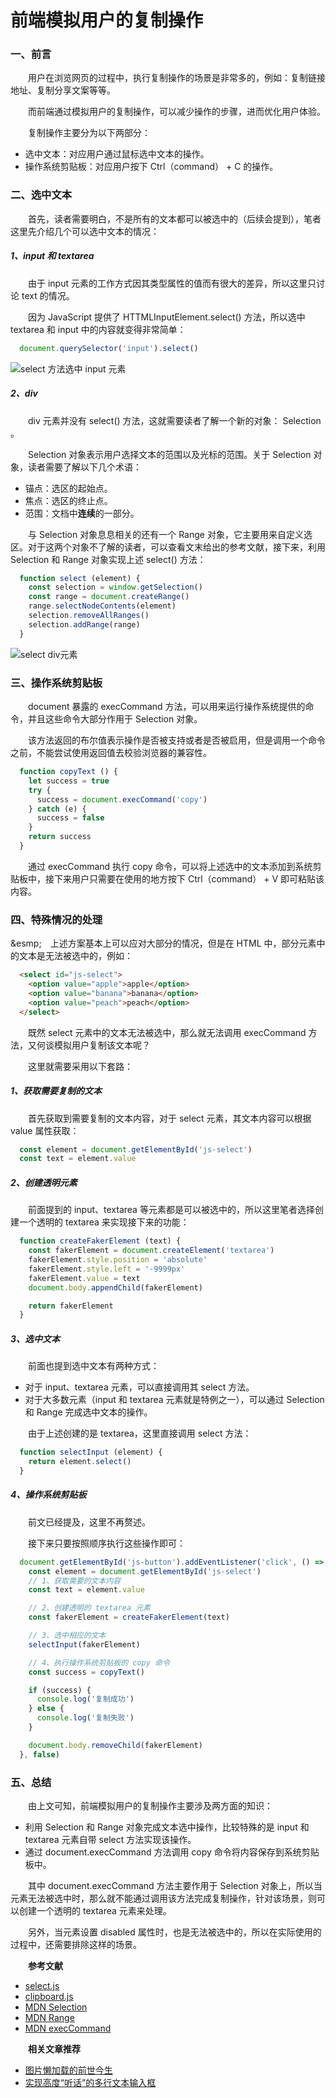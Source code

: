 # 前端模拟用户的复制操作

### 一、前言

  &emsp;&emsp;用户在浏览网页的过程中，执行复制操作的场景是非常多的，例如：复制链接地址、复制分享文案等等。

  &emsp;&emsp;而前端通过模拟用户的复制操作，可以减少操作的步骤，进而优化用户体验。

  &emsp;&emsp;复制操作主要分为以下两部分：

  - 选中文本：对应用户通过鼠标选中文本的操作。
  - 操作系统剪贴板：对应用户按下 Ctrl（command） + C 的操作。

### 二、选中文本

  &emsp;&emsp;首先，读者需要明白，不是所有的文本都可以被选中的（后续会提到），笔者这里先介绍几个可以选中文本的情况：

##### 1、input 和 textarea

  &emsp;&emsp;由于 input 元素的工作方式因其类型属性的值而有很大的差异，所以这里只讨论 text 的情况。

  &emsp;&emsp;因为 JavaScript 提供了 HTTMLInputElement.select() 方法，所以选中 textarea 和 input 中的内容就变得非常简单：

```JavaScript
  document.querySelector('input').select()
```

  ![select 方法选中 input 元素](./input-select.jpeg)

##### 2、div

  &emsp;&emsp;div 元素并没有 select() 方法，这就需要读者了解一个新的对象： Selection 。

  &emsp;&emsp;Selection 对象表示用户选择文本的范围以及光标的范围。关于 Selection 对象，读者需要了解以下几个术语：

  - 锚点：选区的起始点。
  - 焦点：选区的终止点。
  - 范围：文档中**连续**的一部分。

  &emsp;&emsp;与 Selection 对象息息相关的还有一个 Range 对象，它主要用来自定义选区。对于这两个对象不了解的读者，可以查看文末给出的参考文献，接下来，利用 Selection 和 Range 对象实现上述 select() 方法：

```JavaScript
  function select (element) {
    const selection = window.getSelection()
    const range = document.createRange()
    range.selectNodeContents(element)
    selection.removeAllRanges()
    selection.addRange(range)
  }
```

  ![select div元素](./div-select.jpeg)

### 三、操作系统剪贴板

  &emsp;&emsp;document 暴露的 execCommand 方法，可以用来运行操作系统提供的命令，并且这些命令大部分作用于 Selection 对象。

  &emsp;&emsp;该方法返回的布尔值表示操作是否被支持或者是否被启用，但是调用一个命令之前，不能尝试使用返回值去校验浏览器的兼容性。

```JavaScript
  function copyText () {
    let success = true
    try {
      success = document.execCommand('copy')
    } catch (e) {
      success = false
    }
    return success
  }
```

  &emsp;&emsp;通过 execCommand 执行 copy 命令，可以将上述选中的文本添加到系统剪贴板中，接下来用户只需要在使用的地方按下 Ctrl（command） + V 即可粘贴该内容。

### 四、特殊情况的处理

  &esmp;&emsp;上述方案基本上可以应对大部分的情况，但是在 HTML 中，部分元素中的文本是无法被选中的，例如：

```HTML
  <select id="js-select">
    <option value="apple">apple</option>
    <option value="banana">banana</option>
    <option value="peach">peach</option>
  </select>
```

  &emsp;&emsp;既然 select 元素中的文本无法被选中，那么就无法调用 execCommand 方法，又何谈模拟用户复制该文本呢？

  &emsp;&emsp;这里就需要采用以下套路：

##### 1、获取需要复制的文本

  &emsp;&emsp;首先获取到需要复制的文本内容，对于 select 元素，其文本内容可以根据 value 属性获取：

```JavaScript
  const element = document.getElementById('js-select')
  const text = element.value
```

##### 2、创建透明元素

  &emsp;&emsp;前面提到的 input、textarea 等元素都是可以被选中的，所以这里笔者选择创建一个透明的 textarea 来实现接下来的功能：

```JavaScript
  function createFakerElement (text) {
    const fakerElement = document.createElement('textarea')
    fakerElement.style.position = 'absolute'
    fakerElement.style.left = '-9999px'
    fakerElement.value = text
    document.body.appendChild(fakerElement)

    return fakerElement
  }
```

##### 3、选中文本

  &emsp;&emsp;前面也提到选中文本有两种方式：

  - 对于 input、textarea 元素，可以直接调用其 select 方法。
  - 对于大多数元素（input 和 textarea 元素就是特例之一），可以通过 Selection 和 Range 完成选中文本的操作。

  &emsp;&emsp;由于上述创建的是 textarea，这里直接调用 select 方法：

```JavaScript
  function selectInput (element) {
    return element.select()
  }
```

##### 4、操作系统剪贴板

  &emsp;&emsp;前文已经提及，这里不再赘述。

  &emsp;&emsp;接下来只要按照顺序执行这些操作即可：

```JavaScript
  document.getElementById('js-button').addEventListener('click', () => {
    const element = document.getElementById('js-select')
    // 1、获取需要的文本内容
    const text = element.value

    // 2、创建透明的 textarea 元素
    const fakerElement = createFakerElement(text)

    // 3、选中相应的文本
    selectInput(fakerElement)

    // 4、执行操作系统剪贴板的 copy 命令
    const success = copyText()

    if (success) {
      console.log('复制成功')
    } else {
      console.log('复制失败')
    }

    document.body.removeChild(fakerElement)
  }, false)
```

### 五、总结

  &emsp;&emsp;由上文可知，前端模拟用户的复制操作主要涉及两方面的知识：

  - 利用 Selection 和 Range 对象完成文本选中操作，比较特殊的是 input 和 textarea 元素自带 select 方法实现该操作。
  - 通过 document.execCommand 方法调用 copy 命令将内容保存到系统剪贴板中。

  &emsp;&emsp;其中 document.execCommand 方法主要作用于 Selection 对象上，所以当元素无法被选中时，那么就不能通过调用该方法完成复制操作，针对该场景，则可以创建一个透明的 textarea 元素来处理。

  &emsp;&emsp;另外，当元素设置 disabled 属性时，也是无法被选中的，所以在实际使用的过程中，还需要排除这样的场景。

  &emsp;&emsp;**参考文献**
    
  - [select.js](https://github.com/zenorocha/select)
  - [clipboard.js](https://github.com/zenorocha/clipboard.js)
  - [MDN Selection](https://developer.mozilla.org/zh-CN/docs/Web/API/Selection)
  - [MDN Range](https://developer.mozilla.org/zh-CN/docs/Web/API/Range)
  - [MDN execCommand](https://developer.mozilla.org/en-US/docs/Web/API/Document/execCommand)

  &emsp;&emsp;**相关文章推荐**

  - [图片懒加载的前世今生](https://juejin.im/post/5c9376506fb9a070fc623b2c)
  - [实现高度“听话”的多行文本输入框](https://juejin.im/post/5c9a1645e51d4559bb5c666f)
